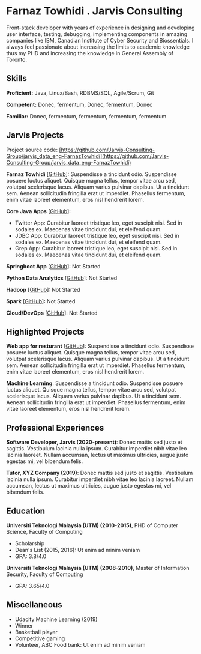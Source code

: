 # Farnaz Towhidi . Jarvis Consulting

Front-stack developer with years of experience in designing and developing user interface, testing, debugging, implementing components in amazing companies like IBM, Canadian Institute of Cyber Security and Biossentials. I always feel passionate about increasing the limits to academic knowledge thus my PHD and increasing the knowledge in General Assembly of Toronto.

## Skills

**Proficient:** Java, Linux/Bash, RDBMS/SQL, Agile/Scrum, Git

**Competent:** Donec, fermentum, Donec, fermentum, Donec

**Familiar:** Donec, fermentum, fermentum, fermentum, fermentum

## Jarvis Projects

Project source code: [https://github.com/Jarvis-Consulting-Group/jarvis_data_eng-FarnazTowhidi](https://github.com/Jarvis-Consulting-Group/jarvis_data_eng-FarnazTowhidi)


**Farnaz Towhidi** [[GitHub](https://github.com/Jarvis-Consulting-Group/jarvis_data_eng-FarnazTowhidi/tree/masterhttps://github.com/FarnazTowhidi)]: Suspendisse a tincidunt odio. Suspendisse posuere luctus aliquet. Quisque magna tellus, tempor vitae arcu sed, volutpat scelerisque lacus. Aliquam varius pulvinar dapibus. Ut a tincidunt sem. Aenean sollicitudin fringilla erat ut imperdiet. Phasellus fermentum, enim vitae laoreet elementum, eros nisl hendrerit lorem.

**Core Java Apps** [[GitHub](https://github.com/Jarvis-Consulting-Group/jarvis_data_eng-FarnazTowhidi/tree/master/core_java)]:
      
  - Twitter App: Curabitur laoreet tristique leo, eget suscipit nisi. Sed in sodales ex. Maecenas vitae tincidunt dui, et eleifend quam.
  - JDBC App: Curabitur laoreet tristique leo, eget suscipit nisi. Sed in sodales ex. Maecenas vitae tincidunt dui, et eleifend quam.
  - Grep App: Curabitur laoreet tristique leo, eget suscipit nisi. Sed in sodales ex. Maecenas vitae tincidunt dui, et eleifend quam.

**Springboot App** [[GitHub](https://github.com/Jarvis-Consulting-Group/jarvis_data_eng-FarnazTowhidi/tree/master/springboot)]: Not Started

**Python Data Analytics** [[GitHub](https://github.com/Jarvis-Consulting-Group/jarvis_data_eng-FarnazTowhidi/tree/master/python_data_anlytics)]: Not Started

**Hadoop** [[GitHub](https://github.com/Jarvis-Consulting-Group/jarvis_data_eng-FarnazTowhidi/tree/master/hadoop)]: Not Started

**Spark** [[GitHub](https://github.com/Jarvis-Consulting-Group/jarvis_data_eng-FarnazTowhidi/tree/master/spark)]: Not Started

**Cloud/DevOps** [[GitHub](https://github.com/Jarvis-Consulting-Group/jarvis_data_eng-FarnazTowhidi/tree/master/cloud_devops)]: Not Started


## Highlighted Projects
**Web app for resturant** [[GitHub](https://github.com/jarviscanada/jarvis_profile_builder)]: Suspendisse a tincidunt odio. Suspendisse posuere luctus aliquet. Quisque magna tellus, tempor vitae arcu sed, volutpat scelerisque lacus. Aliquam varius pulvinar dapibus. Ut a tincidunt sem. Aenean sollicitudin fringilla erat ut imperdiet. Phasellus fermentum, enim vitae laoreet elementum, eros nisl hendrerit lorem.

**Machine Learning**: Suspendisse a tincidunt odio. Suspendisse posuere luctus aliquet. Quisque magna tellus, tempor vitae arcu sed, volutpat scelerisque lacus. Aliquam varius pulvinar dapibus. Ut a tincidunt sem. Aenean sollicitudin fringilla erat ut imperdiet. Phasellus fermentum, enim vitae laoreet elementum, eros nisl hendrerit lorem.


## Professional Experiences

**Software Developer, Jarvis (2020-present)**: Donec mattis sed justo et sagittis. Vestibulum lacinia nulla ipsum. Curabitur imperdiet nibh vitae leo lacinia laoreet. Nullam accumsan, lectus ut maximus ultricies, augue justo egestas mi, vel bibendum felis.

**Tutor, XYZ Company (2019)**: Donec mattis sed justo et sagittis. Vestibulum lacinia nulla ipsum. Curabitur imperdiet nibh vitae leo lacinia laoreet. Nullam accumsan, lectus ut maximus ultricies, augue justo egestas mi, vel bibendum felis.


## Education
**Universiti Teknologi Malaysia (UTM) (2010-2015)**, PHD of Computer Science, Faculty of Computing
- Scholarship
- Dean's List (2015, 2016): Ut enim ad minim veniam
- GPA: 3.8/4.0

**Universiti Teknologi Malaysia (UTM) (2008-2010)**, Master of Information Security, Faculty of Computing
- GPA: 3.65/4.0


## Miscellaneous
- Udacity Machine Learning (2019)
- Winner
- Basketball player
- Competitive gaming
- Volunteer, ABC Food bank: Ut enim ad minim veniam
